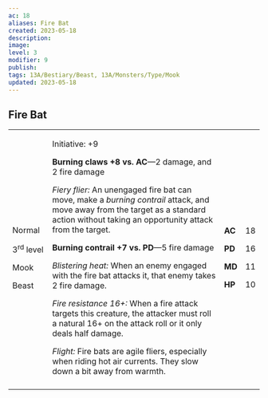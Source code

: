 ```yaml
---
ac: 18
aliases: Fire Bat
created: 2023-05-18
description: 
image: 
level: 3
modifier: 9
publish: 
tags: 13A/Bestiary/Beast, 13A/Monsters/Type/Mook
updated: 2023-05-18
---
```


## Fire Bat

<table>
<colgroup>
<col style="width: 16%" />
<col style="width: 72%" />
<col style="width: 5%" />
<col style="width: 5%" />
</colgroup>
<tbody>
<tr class="odd">
<td><p>Normal</p>
<p>3<sup>rd</sup> level</p>
<p>Mook</p>
<p>Beast</p></td>
<td><p>Initiative: +9</p>
<p><strong>Burning claws +8 vs. AC</strong>—2 damage, and 2 fire
damage</p>
<p><em>Fiery flier:</em> An unengaged fire bat can move, make a
<em>burning contrail</em> attack, and move away from the target as a
standard action without taking an opportunity attack from the
target.</p>
<p><strong>Burning contrail +7 vs. PD</strong>—5 fire damage</p>
<p><em>Blistering heat:</em> When an enemy engaged with the fire bat
attacks it, that enemy takes 2 fire damage.</p>
<p><em>Fire resistance 16+:</em> When a fire attack targets this
creature, the attacker must roll a natural 16+ on the attack roll or it
only deals half damage.</p>
<p><em>Flight:</em> Fire bats are agile fliers, especially when riding
hot air currents. They slow down a bit away from warmth.</p></td>
<td><p><strong>AC</strong></p>
<p><strong>PD</strong></p>
<p><strong>MD</strong></p>
<p><strong>HP</strong></p></td>
<td><p>18</p>
<p>16</p>
<p>11</p>
<p>10</p></td>
</tr>
<tr class="even">
<td></td>
<td></td>
<td></td>
<td></td>
</tr>
</tbody>
</table>